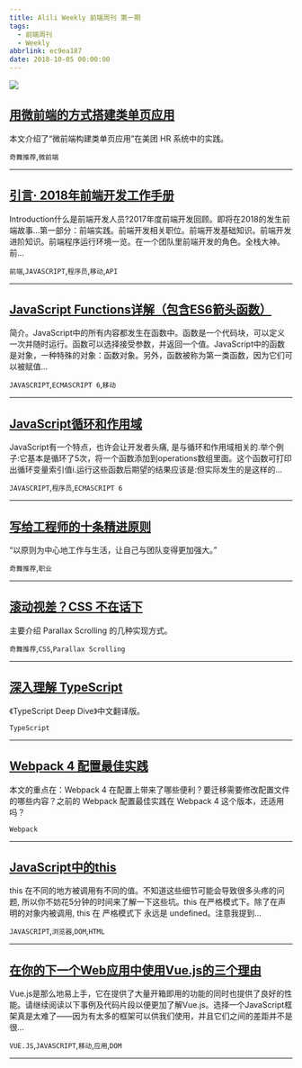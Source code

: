 ```yaml
---
title: Alili Weekly 前端周刊 第一期
tags:
  - 前端周刊
  - Weekly
abbrlink: ec9ea187
date: 2018-10-05 00:00:00
---
```

![](https://static.alili.tech/images/github_31.png)
##   [用微前端的方式搭建类单页应用](https://juejin.im/post/5b921b415188255c9031b0c3)  
 
本文介绍了“微前端构建类单页应用”在美团 HR 系统中的实践。 

`奇舞推荐`,`微前端` 


---
##   [引言· 2018年前端开发工作手册](https://www.zcfy.cc/article/introduction-front-end-developer-handbook-2018)  
 
Introduction什么是前端开发人员?2017年度前端开发回顾。即将在2018的发生前端故事...第一部分：前端实践。前端开发相关职位。前端开发基础知识。前端开发进阶知识。前端程序运行环境一览。在一个团队里前端开发的角色。全栈大神。前... 

`前端`,`JAVASCRIPT`,`程序员`,`移动`,`API` 


---
##   [JavaScript Functions详解（包含ES6箭头函数）](https://www.zcfy.cc/article/javascript-functions)  
 
简介。JavaScript中的所有内容都发生在函数中。函数是一个代码块，可以定义一次并随时运行。函数可以选择接受参数，并返回一个值。JavaScript中的函数是对象，一种特殊的对象：函数对象。另外，函数被称为第一类函数，因为它们可以被赋值... 

`JAVASCRIPT`,`ECMASCRIPT 6`,`移动` 


---
##   [JavaScript循环和作用域](https://www.zcfy.cc/article/javascript-loops-and-scope)  
 
JavaScript有一个特点，也许会让开发者头痛, 是与循环和作用域相关的.举个例子:它基本是循环了5次，将一个函数添加到operations数组里面。这个函数可打印出循环变量索引值i.运行这些函数后期望的结果应该是:但实际发生的是这样的... 

`JAVASCRIPT`,`程序员`,`ECMASCRIPT 6` 


---
##   [写给工程师的十条精进原则](https://juejin.im/post/5b762bace51d45556f41c431)  
 
“以原则为中心地工作与生活，让自己与团队变得更加强大。” 

`奇舞推荐`,`职业` 


---
##   [滚动视差？CSS 不在话下](http://www.cnblogs.com/coco1s/p/9453938.html)  
 
主要介绍 Parallax Scrolling 的几种实现方式。 

`奇舞推荐`,`CSS`,`Parallax Scrolling` 


---
##   [深入理解 TypeScript](https://jkchao.github.io/typescript-book-chinese)  
 
《TypeScript Deep Dive》中文翻译版。 

`TypeScript` 


---
##   [Webpack 4 配置最佳实践](https://github.com/ProtoTeam/blog/blob/master/201806/3.md)  
 
本文的重点在：Webpack 4 在配置上带来了哪些便利？要迁移需要修改配置文件的哪些内容？之前的 Webpack 配置最佳实践在 Webpack 4 这个版本，还适用吗？ 

`Webpack` 


---
##   [JavaScript中的this](https://www.zcfy.cc/article/this-in-javascript)  
 
this 在不同的地方被调用有不同的值。不知道这些细节可能会导致很多头疼的问题, 所以你不妨花5分钟的时间来了解一下这些坑。this 在严格模式下。除了在声明的对象内被调用, this 在 严格模式下 永远是 undefined。注意我提到... 

`JAVASCRIPT`,`浏览器`,`DOM`,`HTML` 


---
##   [在你的下一个Web应用中使用Vue.js的三个理由](https://www.zcfy.cc/article/3-reasons-to-use-vue-js-in-your-next-web-project)  
 
Vue.js是那么地易上手，它在提供了大量开箱即用的功能的同时也提供了良好的性能。请继续阅读以下事例及代码片段以便更加了解Vue.js。选择一个JavaScript框架真是太难了——因为有太多的框架可以供我们使用，并且它们之间的差距并不是很... 

`VUE.JS`,`JAVASCRIPT`,`移动`,`应用`,`DOM` 


---

